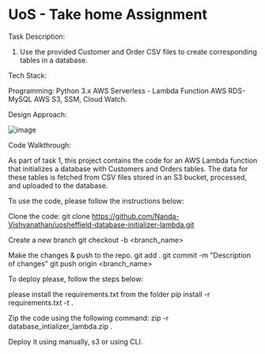 # UoS - Take home Assignment

Task Description:
1. Use the provided Customer and Order CSV files to create corresponding tables in a database.

Tech Stack:

Programming: Python 3.x
AWS Serverless - Lambda Function
AWS RDS- MySQL
AWS S3, SSM, Cloud Watch.

Design Approach:

![image](https://github.com/Nanda-Vishvanathan/uosheffield-database-initializer-lambda/assets/59757238/33259d30-dd55-4171-81de-5c57d686ea87)


Code Walkthrough:

As part of task 1, this project contains the code for an AWS Lambda function that initializes a database with Customers and Orders tables. The data for these tables is fetched from CSV files stored in an S3 bucket, processed, and uploaded to the database.

To use the code, please follow the instructions below:

Clone the code: 
git clone https://github.com/Nanda-Vishvanathan/uosheffield-database-initializer-lambda.git

Create a new branch
git checkout -b <branch_name>

Make the changes & push to the repo.
git add .
git commit -m "Description of changes"
git push origin <branch_name>

To deploy please, follow the steps below:

please install the requirements.txt from the folder
pip install -r requirements.txt -t .

Zip the code using the following command:
zip -r database_intializer_lambda.zip .

Deploy it using manually, s3 or using CLI.
